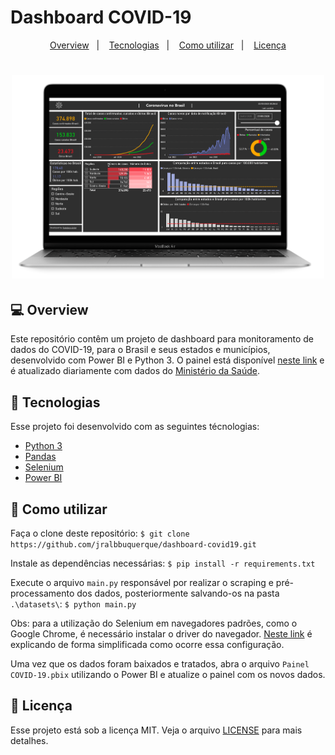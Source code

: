 # Dashboard COVID-19

<p align="center">
  <a href="#-overview">Overview</a>&nbsp;&nbsp;&nbsp;|&nbsp;&nbsp;&nbsp;
  <a href="#rocket-tecnologias">Tecnologias</a>&nbsp;&nbsp;&nbsp;|&nbsp;&nbsp;&nbsp;
  <a href="#-como-utilizar">Como utilizar</a>&nbsp;&nbsp;&nbsp;|&nbsp;&nbsp;&nbsp;
  <a href="#memo-licença">Licença</a>
</p>

<h1 align="center">
    <img alt="Dashboard" title="#delicinha" src="images/imagem_dashboard.png" width="500px" />
</h1>

## 💻 Overview
Este repositório contêm um projeto de dashboard para monitoramento de dados do COVID-19, para o Brasil e seus estados e municípios, desenvolvido com Power BI e Python 3. O painel está disponível [neste link](https://app.powerbi.com/view?r=eyJrIjoiNjUwY2M5YzctMmZhYy00NzBlLTg5ZjgtNmMwZjIzYWIwNmMyIiwidCI6IjVjODg0N2M3LTZiNjQtNDNmMC04ZTg4LWMyNTA5OTgyNTQ5ZiJ9) e é atualizado diariamente com dados do [Ministério da Saúde](https://covid.saude.gov.br/).

## :rocket: Tecnologias
Esse projeto foi desenvolvido com as seguintes técnologias:
* [Python 3](https://www.python.org/)
* [Pandas](https://pandas.pydata.org/)
* [Selenium](https://www.selenium.dev/)
* [Power BI](https://powerbi.microsoft.com/pt-br/)

## 🤔 Como utilizar
Faça o clone deste repositório:
`$ git clone https://github.com/jralbbuquerque/dashboard-covid19.git`

Instale as dependências necessárias:
`$ pip install -r requirements.txt`

Execute o arquivo `main.py` responsável por realizar o scraping e pré-processamento dos dados, posteriormente salvando-os na pasta `.\datasets\`: 
`$ python main.py`

Obs: para a utilização do Selenium em navegadores padrões, como o Google Chrome, é necessário instalar o driver do navegador. [Neste link](https://medium.com/nexoos/usando-selenium-chrome-driver-e-capybara-para-automatizar-relat%C3%B3rios-web-459f949c75e5) é explicando de forma simplificada como ocorre essa configuração.

Uma vez que os dados foram baixados e tratados, abra o arquivo `Painel COVID-19.pbix` utilizando o Power BI e atualize o painel com os novos dados.

## :memo: Licença

Esse projeto está sob a licença MIT. Veja o arquivo [LICENSE](LICENSE.md) para mais detalhes.
